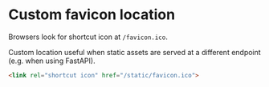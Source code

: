 # Custom favicon location

Browsers look for shortcut icon at `/favicon.ico`.

Custom location useful when static assets are served at a different endpoint (e.g. when using FastAPI).

```html
<link rel="shortcut icon" href="/static/favicon.ico">
```

